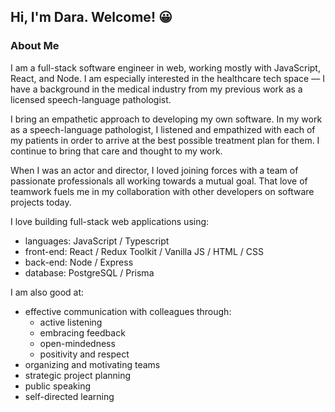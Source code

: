 ## Hi, I'm Dara. Welcome! 😀

### About Me

I am a full-stack software engineer in web, working mostly with JavaScript, React, and Node. I am especially interested in the healthcare tech space –– I have a background in the medical industry from my previous work as a licensed speech-language pathologist. 

I bring an empathetic approach to developing my own software. In my work as a speech-language pathologist, I listened and empathized with each of my patients in order to arrive at the best possible treatment plan for them. I continue to bring that care and thought to my work.

When I was an actor and director, I loved joining forces with a team of passionate professionals all working towards a mutual goal. That love of teamwork fuels me in my collaboration with other developers on software projects today.

I love building full-stack web applications using:
- languages: JavaScript / Typescript
- front-end: React / Redux Toolkit / Vanilla JS / HTML / CSS
- back-end: Node / Express
- database: PostgreSQL / Prisma

I am also good at:
- effective communication with colleagues through:
    - active listening
    - embracing feedback
    - open-mindedness
    - positivity and respect
- organizing and motivating teams
- strategic project planning
- public speaking
- self-directed learning


